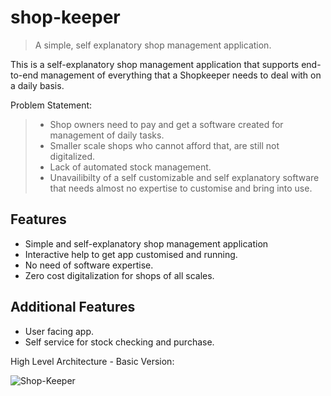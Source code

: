 # shop-keeper

> A simple, self explanatory shop management application.

This is a self-explanatory shop management application that supports end-to-end management of everything that a Shopkeeper needs to deal with on a daily basis.

Problem Statement:
> - Shop owners need to pay and get a software created for management of daily tasks.
> - Smaller scale shops who cannot afford that, are still not digitalized.
> - Lack of automated stock management.
> - Unavailibilty of a self customizable and self explanatory software that needs almost no expertise to customise and bring into use.


## Features
- Simple and self-explanatory shop management application
- Interactive help to get app customised and running.
- No need of software expertise.
- Zero cost digitalization for shops of all scales.

## Additional Features
- User facing app.
- Self service for stock checking and purchase.

High Level Architecture - Basic Version:

![Shop-Keeper](https://user-images.githubusercontent.com/17318158/134674078-6729eeea-85c0-4493-9024-2daddad68a90.png)
